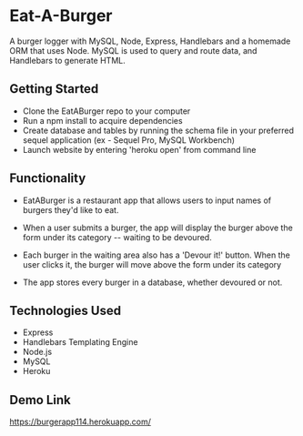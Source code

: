 # Eat-A-Burger
A burger logger with MySQL, Node, Express, Handlebars and a homemade ORM that uses Node. MySQL is used to query and route data, and Handlebars to generate HTML.

## Getting Started
* Clone the EatABurger repo to your computer
* Run a npm install to acquire dependencies
* Create database and tables by running the schema file in your preferred sequel application (ex - Sequel Pro, MySQL Workbench)
* Launch website by entering 'heroku open' from command line

## Functionality
* EatABurger is a restaurant app that allows users to input names of burgers they'd like to eat.

* When a user submits a burger, the app will display the burger above the form under its category -- waiting to be devoured.

* Each burger in the waiting area also has a 'Devour it!' button. When the user clicks it, the burger will move above the form under its category

* The app stores every burger in a database, whether devoured or not.

## Technologies Used
* Express
* Handlebars Templating Engine
* Node.js
* MySQL
* Heroku

## Demo Link
https://burgerapp114.herokuapp.com/
